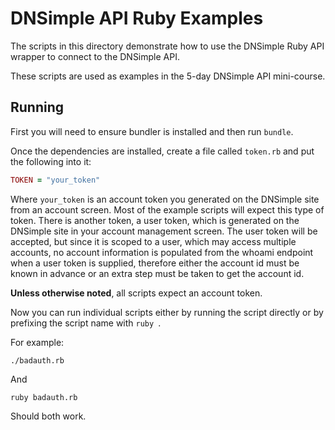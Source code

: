 # DNSimple API Ruby Examples

The scripts in this directory demonstrate how to use the DNSimple Ruby API wrapper to connect to the DNSimple API.

These scripts are used as examples in the 5-day DNSimple API mini-course.

## Running

First you will need to ensure bundler is installed and then run `bundle`.

Once the dependencies are installed, create a file called `token.rb` and put the following into it:

```ruby
TOKEN = "your_token"
```

Where `your_token` is an account token you generated on the DNSimple site from an account screen. Most of the example
scripts will expect this type of token. There is another token, a user token, which is generated on the DNSimple site
in your account management screen. The user token will be accepted, but since it is scoped to a user, which may access
multiple accounts, no account information is populated from the whoami endpoint when a user token is supplied, therefore
either the account id must be known in advance or an extra step must be taken to get the account id.

**Unless otherwise noted**, all scripts expect an account token.

Now you can run individual scripts either by running the script directly or by prefixing the script name with `ruby `.

For example:

`./badauth.rb`

And

`ruby badauth.rb`

Should both work.
